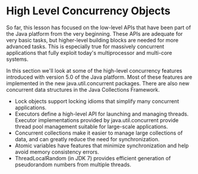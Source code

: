 # High Level Concurrency Objects

So far, this lesson has focused on the low-level APIs that have been part of the Java platform from the very beginning. These APIs are adequate for very basic tasks, but higher-level building blocks are needed for more advanced tasks. This is especially true for massively concurrent applications that fully exploit today's multiprocessor and multi-core systems.

In this section we'll look at some of the high-level concurrency features introduced with version 5.0 of the Java platform. Most of these features are implemented in the new java.util.concurrent packages. There are also new concurrent data structures in the Java Collections Framework.

 * Lock objects support locking idioms that simplify many concurrent applications.
 * Executors define a high-level API for launching and managing threads. Executor implementations provided by java.util.concurrent provide thread pool management suitable for large-scale applications.
 * Concurrent collections make it easier to manage large collections of data, and can greatly reduce the need for synchronization.
 * Atomic variables have features that minimize synchronization and help avoid memory consistency errors.
 * ThreadLocalRandom (in JDK 7) provides efficient generation of pseudorandom numbers from multiple threads.

